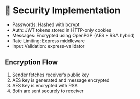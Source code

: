 # 🔐 Security Implementation

- Passwords: Hashed with bcrypt
- Auth: JWT tokens stored in HTTP-only cookies
- Messages: Encrypted using OpenPGP (AES + RSA hybrid)
- Rate Limiting: Express middleware
- Input Validation: express-validator

## Encryption Flow
1. Sender fetches receiver’s public key
2. AES key is generated and message encrypted
3. AES key is encrypted with RSA
4. Both are sent securely to receiver
